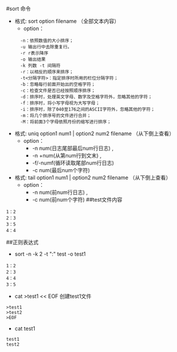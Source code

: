 #sort 命令
* 格式: sort option  filename （全部文本内容）
  * option：
  ````
    -n：依照数值的大小排序；
    -u 输出行中去除重复行。
    -r r表示降序
    -o 输出结果
    -k 列数 -t 间隔符
    -r：以相反的顺序来排序； 
    -t<分隔字符>：指定排序时所用的栏位分隔字符；
    -b：忽略每行前面开始出的空格字符； 
    -c：检查文件是否已经按照顺序排序； 
    -d：排序时，处理英文字母、数字及空格字符外，忽略其他的字符； 
    -f：排序时，将小写字母视为大写字母； 
    -i：排序时，除了040至176之间的ASCII字符外，忽略其他的字符； 
    -m：将几个排序号的文件进行合并； 
    -M：将前面3个字母依照月份的缩写进行排序； 
  ````
* 格式: uniq option1 num1 | option2 num2  filename （从下倒上查看）
  * option：
    * -n num(日志尾部最后num行日志) , 
    * -n +num(从第num行到文末) ,
    * -f/-numf(循环读取尾部num行日志) 
    * -c num(最后num个字符) 
* 格式: tail option1 num1 | option2 num2  filename （从下倒上查看）
  * option：
    * -n num(前num行日志) , 
    * -c num(前num个字符) 
##test文件内容
````
1：2
2：3
3：5
4：4
````
##正则表达式

* sort -n -k 2 -t ":" test -o test1
  
````
1：2
2：3
4：4
3：5
````
* cat >test1 << EOF 创建test1文件
````
>test1
>test2
>EOF
````
* cat test1
````
test1
test2
````

